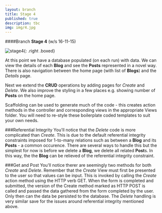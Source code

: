 ```yaml
---
layout: branch
title: Stage 4
published: true
description: tbc
img: img/4.jpg
---
```

####Branch **Stage 4** (w/s 16-11-15)

![stage4]({{site.baseurl}}/img/stage4.gif){: .right .boxed}

At this point we have a database populated (on each run) with data. We can view the details of each **Blog** and see the **Posts** represented in a novel way. There is also navigation between the home page (with list of **Blogs**) and the *Details* page.

Next we extend the **CRUD** operations by adding pages for *Create* and *Delete*. We also improve the styling in a few places e.g. showing number of **Posts** on the home page.

Scaffolding can be used to generate much of the code - this creates action methods in the controller and corresponding views in the appropriate Views folder. You will need to re-style these boilerplate coded templates to suit your own needs.

###Referential Integrity
You'll notice that the *Delete* code is more complicated than *Create*. This is due to the default referential integrity constraints imposed for 1-to-many relations such as between a **Blog** and its **Posts** - a common occurence. There are several ways to handle this but the simplest for now is before we delete a **Blog**, we delete all related **Post**s. In this way, the the **Blog** can be relieved of the referential integrity constraint.

###Get and Post
You'll notice therer are seemingly two methods for both *Create* and *Delete*. Remember that the *Create* View must first be presented to the user so that values can be input. This is invoked by calling the *Create* action method using the HTTP verb GET. When the form is completed and submitted, the version of the Create method marked as HTTP POST is called and passed the data gathered from the form completed by the user. Only then can the data be persisted to the database.
The *Delete* handling is very similar save for the issues around referential integrity mentioned above.